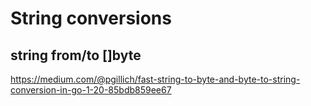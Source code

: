 # String conversions

## string from/to []byte

<https://medium.com/@pgillich/fast-string-to-byte-and-byte-to-string-conversion-in-go-1-20-85bdb859ee67>
